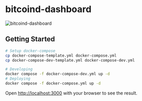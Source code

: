# bitcoind-dashboard

![bitcoind-dashboard](https://github.com/mu373/bitcoind-dashboard/assets/2176670/3f98513c-ec06-4492-bd86-52736446de21)

## Getting Started

```sh
# Setup docker-compose
cp docker-compose-template.yml docker-compose.yml
cp docker-compose-dev-template.yml docker-compose-dev.yml

# Developing
docker compose -f docker-compose-dev.yml up -d
# Deploying
docker compose -f docker-compose.yml up -d
```

Open [http://localhost:3000](http://localhost:3000) with your browser to see the result.
